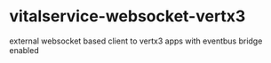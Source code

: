 vitalservice-websocket-vertx3
=============================

external websocket based client to vertx3 apps with eventbus bridge enabled
